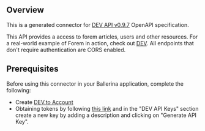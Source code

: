 ## Overview
This is a generated connector for [DEV API v0.9.7](https://developers.forem.com/api/) OpenAPI specification.

This API provides a access to forem articles, users and other resources. For a real-world example of Forem in action, check out [DEV](https://www.dev.to). All endpoints that don't require authentication are CORS enabled.

## Prerequisites
Before using this connector in your Ballerina application, complete the following:
* Create [DEV.to Account](https://dev.to/settings/account)
* Obtaining tokens by following [this link](https://dev.to/settings/account) and in the "DEV API Keys" section create a new key by adding a description and clicking on "Generate API Key".